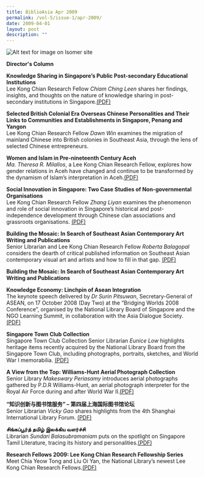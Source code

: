 ```yaml
---
title: BiblioAsia Apr 2009
permalink: /vol-5/issue-1/apr-2009/
date: 2009-04-01
layout: post
description: ""
---
```

![Alt text for image on Isomer site](/images/covers/ba5-1.jpg)

<a style="text-decoration: none; font-weight: bold;" href="/vol-5/issue1/apr-2009/director-column/">Director's Column</a>

<a style="text-decoration: none; font-weight: bold;" href="/vol-5/issue1/apr-2009/knowledge-sharing-post-secondary-institution/">Knowledge Sharing in Singapore’s Public Post-secondary Educational Institutions</a><br>
Lee Kong Chian Research Fellow *Chiam Ching Leen* shares her findings, insights, and thoughts on the nature of knowledge sharing in post-secondary institutions in Singapore.[(PDF)](/files/pdf/vol-5/issue-1/v5-issue1_KnowledgeSharing.pdf)

**Selected British Colonial Era Overseas Chinese Personalities and Their Links to Communities and Establishments in Singapore, Penang and Yangon** <br> Lee Kong Chian Research Fellow *Dawn Win* examines the migration of mainland Chinese into British colonies in Southeast Asia, through the lens of selected Chinese entrepreneurs.

<a style="text-decoration: none; font-weight: bold;" href="/vol-5/issue1/apr-2009/aceh-women-islam-nineteenth-century/">Women and Islam in Pre-nineteenth Century Aceh</a><br>*Ma. Theresa R. Milallos*, a Lee Kong Chian Research Fellow, explores how gender relations in Aceh have changed and continue to be transformed by the dynamism of Islam’s interpretation in Aceh.[(PDF)](/files/pdf/vol-5/issue-1/v5-issue1_WomenIslam.pdf)

<a style="text-decoration: none; font-weight: bold;" href="/vol-5/issue1/apr-2009/singapore-social-innovation-case-studies/">Social Innovation in Singapore: Two Case Studies of Non-governmental Organisations</a><br>Lee Kong Chian Research Fellow *Zhang Liyan* examines the phenomenon and role of social innovation in Singapore’s historical and post-independence development through Chinese clan associations and grassroots organisations. [(PDF)](/files/pdf/vol-5/issue-1/v5-issue1_SocialInnovation.pdf)

<a style="text-decoration: none; font-weight: bold;" href="/vol-5/issue1/apr-2009/mosaic-building-contemporary-art-writing/">Building the Mosaic: In Search of Southeast Asian Contemporary Art Writing and Publications</a><br>Senior Librarian and Lee Kong Chian Research Fellow *Roberta Balagopal* considers the dearth of critical published information on Southeast Asian contemporary visual art and artists and how to fill in that gap. [(PDF)](/files/pdf/vol-5/issue-1/v5-issue1_BuildingMosaic.pdf)

<a style="text-decoration: none; font-weight: bold;" href="/vol-5/issue1/apr-2009/mosaic-building-contemporary-art-writing/">Building the Mosaic: In Search of Southeast Asian Contemporary Art Writing and Publications</a><br>

**Knowledge Economy: Linchpin of Asean Integration** <br>
The keynote speech delivered by *Dr Surin Pitsuwan*, Secretary-General of ASEAN, on 17 October 2008 (Day Two) at the “Bridging Worlds 2008 Conference”, organised by the National Library Board of Singapore and the NGO Learning Summit, in collaboration with the Asia Dialogue Society. [(PDF)](/files/pdf/vol-5/issue-1/v5-issue1_AseanIntegration.pdf)

**Singapore Town Club Collection** <br>
Singapore Town Club Collection Senior Librarian *Eunice Low* highlights heritage items recently acquired by the National Library Board from the Singapore Town Club, including photographs, portraits, sketches, and World War I memorabilia.
[(PDF)](/files/pdf/vol-5/issue-1/v5-issue1_TownClub.pdf)

**A View from the Top: Williams-Hunt Aerial Photograph Collection** <br>
Senior Library *Makeswary Periasamy* introduces aerial photographs gathered by P.D.R Williams-Hunt, an aerial photograph interpreter for the Royal Air Force during and after World War II.[(PDF)](/files/pdf/vol-5/issue-1/v5-issue1_WilliamsHunt.pdf)

**“知识创新与图书馆服务” – 第四届上海国际图书馆论坛** <br>
Senior Librarian *Vicky Gao* shares highlights from the 4th Shanghai International Library Forum. [(PDF)](/files/pdf/vol-5/issue-1/v5-issue1_IntelligenceInnovation.pdf)

**சிங்கப்பூர்த் தமிழ் இலக்கிய வளர்ச்சி** <br>
Librarian *Sundari Balasubramaniam* puts on the spotlight on Singapore Tamil Literature, tracing its history and personalities.[(PDF)](/files/pdf/vol-5/issue-1/v5-issue1_TamilLiterature.pdf)

**Research Fellows 2009: Lee Kong Chian Research Fellowship Series** <br>
Meet Chia Yeow Tong and Liu Oi Yan, the National Library’s newest Lee Kong Chian Research Fellows.[(PDF)](/files/pdf/vol-5/issue-1/v5-issue1_ResearchFellows.pdf)